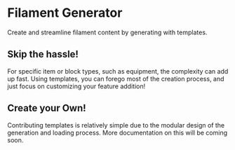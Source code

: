 # Filament Generator
Create and streamline filament content by generating with templates.

## Skip the hassle!
For specific item or block types, such as equipment, the complexity can add up fast.
Using templates, you can forego most of the creation process, and just focus on customizing your feature addition!

## Create your Own!
Contributing templates is relatively simple due to the modular design of the generation and loading process.
More documentation on this will be coming soon.
